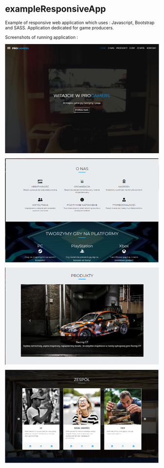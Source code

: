 # exampleResponsiveApp

Example of responsive web application which uses : Javascript, Bootstrap and  SASS. Application dedicated for game producers.

Screenshots of running application :

![](exampleResponsiveAppScreenshot1.PNG)

![](exampleResponsiveAppScreenshot2.PNG)

![](exampleResponsiveAppScreenshot3.PNG)

![](exampleResponsiveAppScreenshot4.PNG)
